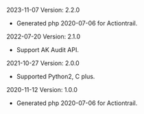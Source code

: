 2023-11-07 Version: 2.2.0
- Generated php 2020-07-06 for Actiontrail.

2022-07-20 Version: 2.1.0
- Support AK Audit API.

2021-10-27 Version: 2.0.0
- Supported Python2, C plus.

2020-11-12 Version: 1.0.0
- Generated php 2020-07-06 for Actiontrail.

